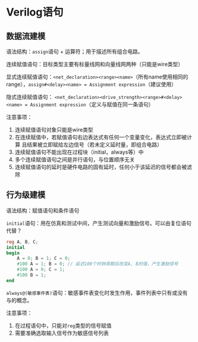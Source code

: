 # Verilog语句

## 数据流建模

语法结构：`assign`语句 + 运算符；用于描述所有组合电路。

连续赋值语句：目标类型主要有标量线网和向量线网两种（只能是wire类型）

显式连续赋值语句：`<net_declaration><range><name>`（所有name使用相同的
range），`assign#<delay><name> = Assignment expression`（建议使用）

隐式连续赋值语句：
`<net_declaration><drive_strength><range>#<delay><name> = Assignment expression`（定义与赋值在同一条语句）

注意事项：

1. 连续赋值语句对象只能是wire类型
2. 在连续赋值中，若赋值语句右边表达式有任何一个变量变化，表达式立即被计算
且结果被立即赋给左边信号（若未定义延时量，即组合电路）
3. 连续赋值语句不能出现在过程块（initial，always等）中
4. 多个连续赋值语句之间是并行语句，与位置顺序无关
5. 连续赋值语句的延时是硬件电路的固有延时，任何小于该延迟的信号都会被滤除

## 行为级建模

语法结构：赋值语句和条件语句

`initial`语句：用在仿真和测试中间，产生测试向量和激励信号。可以由复位语句
代替？

```Verilog
reg A, B, C;
initial
begin
    A = 0; B = 1; C = 0;
    #100 A = 1; B = 0; // 延迟100个时钟周期后改变A, B的值，产生激励信号
    #100 A = 0; C = 1;
    #100 B = 1;
end
```

`always@(敏感事件表)`语句：敏感事件表变化时发生作用，事件列表中只有或没有
与的概念。

注意事项：

1. 在过程语句中，只能对`reg`类型的信号赋值
2. 需要准确选取输入信号作为敏感信号列表
